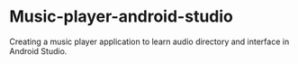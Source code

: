 # Music-player-android-studio
Creating a music player application to learn audio directory and interface in Android Studio.
